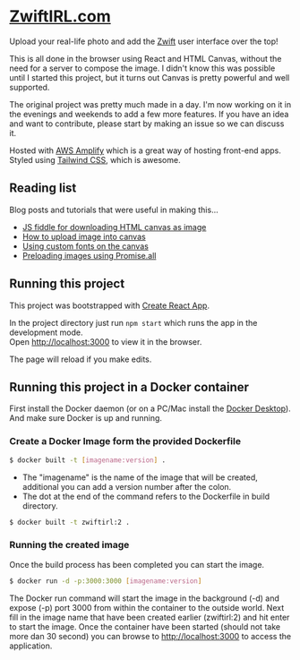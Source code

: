 # [ZwiftIRL.com](https://zwiftirl.com)

Upload your real-life photo and add the [Zwift](https://www.zwift.com) user interface over the top!

This is all done in the browser using React and HTML Canvas, without the need for a server to compose
the image. I didn't know this was possible until I started this project, but it turns out Canvas
is pretty powerful and well supported.

The original project was pretty much made in a day. I'm now working on it in the evenings and weekends to add a few more features. If you have an idea and want to contribute, please start by making an issue so we can discuss it.

Hosted with [AWS Amplify](https://aws.amazon.com/amplify/) which is a great way of hosting front-end apps. Styled using [Tailwind CSS](https://tailwindcss.com), which is awesome.

## Reading list

Blog posts and tutorials that were useful in making this...

+ [JS fiddle for downloading HTML canvas as image](https://jsfiddle.net/user2314737/28wqq1gu/)
+ [How to upload image into canvas](https://stackoverflow.com/questions/10906734/how-to-upload-image-into-html5-canvas)
+ [Using custom fonts on the canvas](https://stackoverflow.com/questions/2756575/drawing-text-to-canvas-with-font-face-does-not-work-at-the-first-time)
+ [Preloading images using Promise.all](https://jack72828383883.medium.com/how-to-preload-images-into-cache-in-react-js-ff1642708240)


## Running this project

This project was bootstrapped with [Create React App](https://github.com/facebook/create-react-app).

In the project directory just run `npm start` which runs the app in the development mode.\
Open [http://localhost:3000](http://localhost:3000) to view it in the browser.

The page will reload if you make edits.


## Running this project in a Docker container

First install the Docker daemon (or on a PC/Mac install the [Docker Desktop](https://www.docker.com/products/docker-desktop)).
And make sure Docker is up and running.

### Create a Docker Image form the provided Dockerfile

```sh
$ docker built -t [imagename:version] .
```
+ The "imagename" is the name of the image that will be created, additional you can add a version number after the colon.
+ The dot at the end of the command refers to the Dockerfile in build directory.

```sh
$ docker built -t zwiftirl:2 .
```

### Running the created image

Once the build process has been completed you can start the image.

```sh
$ docker run -d -p:3000:3000 [imagename:version]
```

The Docker run command will start the image in the background (-d) and expose (-p) port 3000 from within the container to the outside world. Next fill in the image name that have been created earlier (zwiftirl:2) and hit enter to start the image.
Once the container have been started (should not take more dan 30 second) you can browse to [http://localhost:3000](http://localhost:3000) to access the application.

